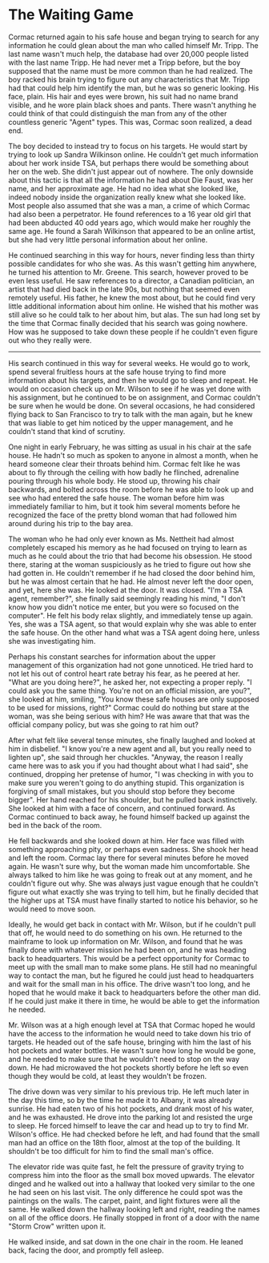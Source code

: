 # The Waiting Game

Cormac returned again to his safe house and began trying to search for any information he could glean about the man who called himself Mr. Tripp. The last name wasn't much help, the database had over 20,000 people listed with the last name Tripp. He had never met a Tripp before, but the boy supposed that the name must be more common than he had realized. The boy racked his brain trying to figure out any characteristics that Mr. Tripp had that could help him identify the man, but he was so generic looking. His face, plain. His hair and eyes were brown, his suit had no name brand visible, and he wore plain black shoes and pants. There wasn't anything he could think of that could distinguish the man from any of the other countless generic "Agent" types. This was, Cormac soon realized, a dead end.

The boy decided to instead try to focus on his targets. He would start by trying to look up Sandra Wilkinson online. He couldn't get much information about her work inside TSA, but perhaps there would be something about her on the web. She didn't just appear out of nowhere. The only downside about this tactic is that all the information he had about Die Faust, was her name, and her approximate age. He had no idea what she looked like, indeed nobody inside the organization really knew what she looked like. Most people also assumed that she was a man, a crime of which Cormac had also been a perpetrator. He found references to a 16 year old girl that had been abducted 40 odd years ago, which would make her roughly the same age. He found a Sarah Wilkinson that appeared to be an online artist, but she had very little personal information about her online.

He continued searching in this way for hours, never finding less than thirty possible candidates for who she was. As this wasn't getting him anywhere, he turned his attention to Mr. Greene. This search, however proved to be even less useful. He saw references to a director, a Canadian politician, an artist that had died back in the late 90s, but nothing that seemed even remotely useful. His father, he knew the most about, but he could find very little additional information about him online. He wished that his mother was still alive so he could talk to her about him, but alas. The sun had long set by the time that Cormac finally decided that his search was going nowhere. How was he supposed to take down these people if he couldn't even figure out who they really were.

* * *

His search continued in this way for several weeks. He would go to work, spend several fruitless hours at the safe house trying to find more information about his targets, and then he would go to sleep and repeat. He would on occasion check up on Mr. Wilson to see if he was yet done with his assignment, but he continued to be on assignment, and Cormac couldn't be sure when he would be done. On several occasions, he had considered flying back to San Francisco to try to talk with the man again, but he knew that was liable to get him noticed by the upper management, and he couldn't stand that kind of scrutiny.

One night in early February, he was sitting as usual in his chair at the safe house. He hadn't so much as spoken to anyone in almost a month, when he heard someone clear their throats behind him. Cormac felt like he was about to fly through the ceiling with how badly he flinched, adrenaline pouring through his whole body. He stood up, throwing his chair backwards, and bolted across the room before he was able to look up and see who had entered the safe house. The woman before him was immediately familiar to him, but it took him several moments before he recognized the face of the pretty blond woman that had followed him around during his trip to the bay area.

The woman who he had only ever known as Ms. Nettheit had almost completely escaped his memory as he had focused on trying to learn as much as he could about the trio that had become his obsession. He stood there, staring at the woman suspiciously as he tried to figure out how she had gotten in. He couldn't remember if he had closed the door behind him, but he was almost certain that he had. He almost never left the door open, and yet, here she was. He looked at the door. It was closed. "I'm a TSA agent, remember?", she finally said seemingly reading his mind, "I don't know how you didn't notice me enter, but you were so focused on the computer". He felt his body relax slightly, and immediately tense up again. Yes, she was a TSA agent, so that would explain why she was able to enter the safe house. On the other hand what was a TSA agent doing here, unless she was investigating him.

Perhaps his constant searches for information about the upper management of this organization had not gone unnoticed. He tried hard to not let his out of control heart rate betray his fear, as he peered at her. "What are you doing here?", he asked her, not expecting a proper reply. "I could ask you the same thing. You're not on an official mission, are you?", she looked at him, smiling, "You know these safe houses are only supposed to be used for missions, right?" Cormac could do nothing but stare at the woman, was she being serious with him? He was aware that that was the official company policy, but was she going to rat him out?

After what felt like several tense minutes, she finally laughed and looked at him in disbelief. "I know you're a new agent and all, but you really need to lighten up", she said through her chuckles. "Anyway, the reason I really came here was to ask you if you had thought about what I had said", she continued, dropping her pretense of humor, "I was checking in with you to make sure you weren't going to do anything stupid. This organization is forgiving of small mistakes, but you should stop before they become bigger". Her hand reached for his shoulder, but he pulled back instinctively. She looked at him with a face of concern, and continued forward. As Cormac continued to back away, he found himself backed up against the bed in the back of the room.

He fell backwards and she looked down at him. Her face was filled with something approaching pity, or perhaps even sadness. She shook her head and left the room. Cormac lay there for several minutes before he moved again. He wasn't sure why, but the woman made him uncomfortable. She always talked to him like he was going to freak out at any moment, and he couldn't figure out why. She was always just vague enough that he couldn't figure out what exactly she was trying to tell him, but he finally decided that the higher ups at TSA must have finally started to notice his behavior, so he would need to move soon.

Ideally, he would get back in contact with Mr. Wilson, but if he couldn't pull that off, he would need to do something on his own. He returned to the mainframe to look up information on Mr. Wilson, and found that he was finally done with whatever mission he had been on, and he was heading back to headquarters. This would be a perfect opportunity for Cormac to meet up with the small man to make some plans. He still had no meaningful way to contact the man, but he figured he could just head to headquarters and wait for the small man in his office. The drive wasn't too long, and he hoped that he would make it back to headquarters before the other man did. If he could just make it there in time, he would be able to get the information he needed.

Mr. Wilson was at a high enough level at TSA that Cormac hoped he would have the access to the information he would need to take down his trio of targets. He headed out of the safe house, bringing with him the last of his hot pockets and water bottles. He wasn't sure how long he would be gone, and he needed to make sure that he wouldn't need to stop on the way down. He had microwaved the hot pockets shortly before he left so even though they would be cold, at least they wouldn't be frozen.

The drive down was very similar to his previous trip. He left much later in the day this time, so by the time he made it to Albany, it was already sunrise. He had eaten two of his hot pockets, and drank most of his water, and he was exhausted. He drove into the parking lot and resisted the urge to sleep. He forced himself to leave the car and head up to try to find Mr. Wilson's office. He had checked before he left, and had found that the small man had an office on the 18th floor, almost at the top of the building. It shouldn't be too difficult for him to find the small man's office.

The elevator ride was quite fast, he felt the pressure of gravity trying to compress him into the floor as the small box moved upwards. The elevator dinged and he walked out into a hallway that looked very similar to the one he had seen on his last visit. The only difference he could spot was the paintings on the walls. The carpet, paint, and light fixtures were all the same. He walked down the hallway looking left and right, reading the names on all of the office doors. He finally stopped in front of a door with the name "Storm Crow" written upon it.

He walked inside, and sat down in the one chair in the room. He leaned back, facing the door, and promptly fell asleep.
